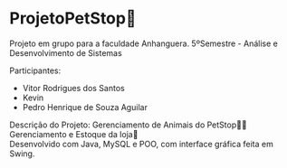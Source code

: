# ProjetoPetStop🐾  
Projeto em grupo para a faculdade Anhanguera. 5ºSemestre - Análise e Desenvolvimento de Sistemas  

Participantes:
- Vitor Rodrigues dos Santos  
- Kevin  
- Pedro Henrique de Souza Aguilar


Descrição do Projeto:
Gerenciamento de Animais do PetStop🐶🐱  
Gerenciamento e Estoque da loja🛒  
Desenvolvido com Java, MySQL e POO, com interface gráfica feita em Swing.
